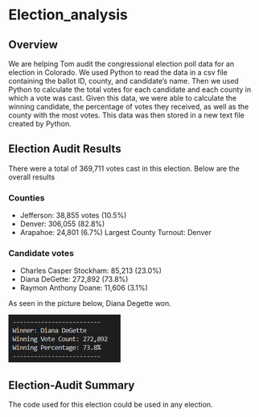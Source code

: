 # Election_analysis

## Overview
We are helping Tom audit the congressional election poll data for an election in Colorado. We used Python to read the data in a csv file containing the ballot ID, county, and candidate’s name. Then we used Python to calculate the total votes for each candidate and each county in which a vote was cast. Given this data, we were able to calculate the winning candidate, the percentage of votes they received, as well as the county with the most votes. This data was then stored in a new text file created by Python.

## Election Audit Results

There were a total of 369,711 votes cast in this election. Below are the overall results

### Counties
-	Jefferson: 38,855 votes (10.5%)
-	Denver: 306,055 (82.8%)
-	Arapahoe: 24,801 (6.7%)
Largest County Turnout: Denver

### Candidate votes
-	Charles Casper Stockham: 85,213 (23.0%)
-	Diana DeGette: 272,892 (73.8%)
-	Raymon Anthony Doane: 11,606 (3.1%)

As seen in the picture below, Diana Degette won.

![results.png](https://github.com/1fatpanda1/Election_analysis/blob/main/Resources/Winner%20results.png)

## Election-Audit Summary
The code used for this election could be used in any election. 
